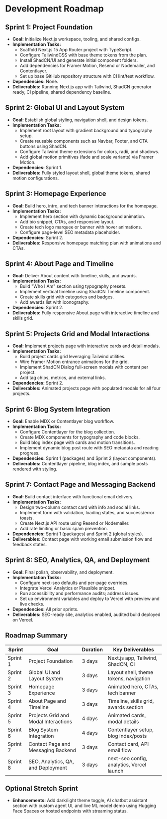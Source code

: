 # Development Roadmap

## Sprint 1: Project Foundation

- **Goal:** Initialize Next.js workspace, tooling, and shared configs.
- **Implementation Tasks:**
  - Scaffold Next.js 15 App Router project with TypeScript.
  - Configure TailwindCSS with base theme tokens from the plan.
  - Install ShadCN/UI and generate initial component folders.
  - Add dependencies for Framer Motion, Resend or Nodemailer, and Contentlayer.
  - Set up base GitHub repository structure with CI lint/test workflow.
- **Dependencies:** None.
- **Deliverables:** Running Next.js app with Tailwind, ShadCN generator ready, CI pipeline, shared dependency baseline.

## Sprint 2: Global UI and Layout System

- **Goal:** Establish global styling, navigation shell, and design tokens.
- **Implementation Tasks:**
  - Implement root layout with gradient background and typography setup.
  - Create reusable components such as Navbar, Footer, and CTA buttons using ShadCN.
  - Configure Tailwind theme extensions for colors, radii, and shadows.
  - Add global motion primitives (fade and scale variants) via Framer Motion.
- **Dependencies:** Sprint 1.
- **Deliverables:** Fully styled layout shell, global theme tokens, shared motion configurations.

## Sprint 3: Homepage Experience

- **Goal:** Build hero, intro, and tech banner interactions for the homepage.
- **Implementation Tasks:**
  - Implement hero section with dynamic background animation.
  - Add bio snippet, CTAs, and responsive layout.
  - Create tech logo marquee or banner with hover animations.
  - Configure page-level SEO metadata placeholder.
- **Dependencies:** Sprint 2.
- **Deliverables:** Responsive homepage matching plan with animations and CTAs.

## Sprint 4: About Page and Timeline

- **Goal:** Deliver About content with timeline, skills, and awards.
- **Implementation Tasks:**
  - Build "Who I Am" section using typography presets.
  - Implement vertical timeline using ShadCN Timeline component.
  - Create skills grid with categories and badges.
  - Add awards list with iconography.
- **Dependencies:** Sprint 2.
- **Deliverables:** Fully responsive About page with interactive timeline and skills grid.

## Sprint 5: Projects Grid and Modal Interactions

- **Goal:** Implement projects page with interactive cards and detail modals.
- **Implementation Tasks:**
  - Build project cards grid leveraging Tailwind utilities.
  - Wire Framer Motion entrance animations for the grid.
  - Implement ShadCN Dialog full-screen modals with content per project.
  - Add tag chips, metrics, and external links.
- **Dependencies:** Sprint 2.
- **Deliverables:** Animated projects page with populated modals for all four projects.

## Sprint 6: Blog System Integration

- **Goal:** Enable MDX or Contentlayer blog workflow.
- **Implementation Tasks:**
  - Configure Contentlayer for the blog collection.
  - Create MDX components for typography and code blocks.
  - Build blog index page with cards and motion transitions.
  - Implement dynamic blog post route with SEO metadata and reading progress.
- **Dependencies:** Sprint 1 (packages) and Sprint 2 (layout components).
- **Deliverables:** Contentlayer pipeline, blog index, and sample posts rendered with styling.

## Sprint 7: Contact Page and Messaging Backend

- **Goal:** Build contact interface with functional email delivery.
- **Implementation Tasks:**
  - Design two-column contact card with info and social links.
  - Implement form with validation, loading states, and success/error toasts.
  - Create Next.js API route using Resend or Nodemailer.
  - Add rate limiting or basic spam prevention.
- **Dependencies:** Sprint 1 (packages) and Sprint 2 (global styles).
- **Deliverables:** Contact page with working email submission flow and feedback states.

## Sprint 8: SEO, Analytics, QA, and Deployment

- **Goal:** Final polish, observability, and deployment.
- **Implementation Tasks:**
  - Configure next-seo defaults and per-page overrides.
  - Integrate Vercel Analytics or Plausible snippet.
  - Run accessibility and performance audits; address issues.
  - Set up environment variables and deploy to Vercel with preview and live checks.
- **Dependencies:** All prior sprints.
- **Deliverables:** SEO-ready site, analytics enabled, audited build deployed on Vercel.

## Roadmap Summary

| Sprint | Goal | Duration | Key Deliverables |
|--------|------|----------|------------------|
| Sprint 1 | Project Foundation | 3 days | Next.js app, Tailwind, ShadCN, CI |
| Sprint 2 | Global UI and Layout System | 3 days | Layout shell, theme tokens, navigation |
| Sprint 3 | Homepage Experience | 3 days | Animated hero, CTAs, tech banner |
| Sprint 4 | About Page and Timeline | 3 days | Timeline, skills grid, awards section |
| Sprint 5 | Projects Grid and Modal Interactions | 4 days | Animated cards, modal details |
| Sprint 6 | Blog System Integration | 4 days | Contentlayer setup, blog index/posts |
| Sprint 7 | Contact Page and Messaging Backend | 3 days | Contact card, API email flow |
| Sprint 8 | SEO, Analytics, QA, and Deployment | 3 days | next-seo config, analytics, Vercel launch |

## Optional Stretch Sprint

- **Enhancements:** Add dark/light theme toggle, AI chatbot assistant section with custom agent UI, and live ML model demo using Hugging Face Spaces or hosted endpoints with streaming status.
